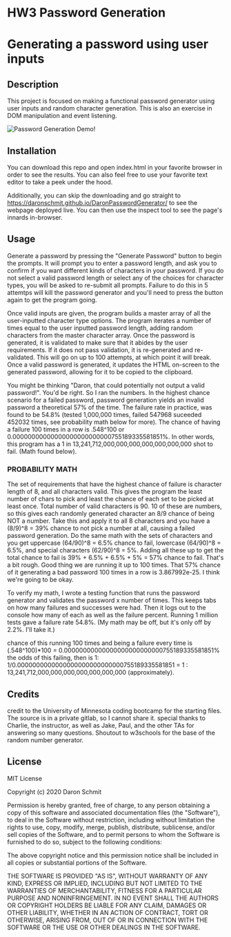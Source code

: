 # HW3 Password Generation

# Generating a password using user inputs

## Description 

This project is focused on making a functional password generator using user inputs and random character generation. This is also an exercise in DOM manipulation and event listening.

![Password Generation Demo!](DaronPasswordGenerator\Assets\03-javascript-homework-demo.png)

## Installation

You can download this repo and open index.html in your favorite browser in order to see the results. You can also feel free to use your favorite text editor to 
take a peek under the hood. 

Additionally, you can skip the downloading and go straight to https://daronschmit.github.io/DaronPasswordGenerator/ to see the webpage deployed live. You can then use the inspect tool to see the page's innards in-browser. 


## Usage 

Generate a password by pressing the "Generate Password" button to begin the prompts. It will prompt  you to enter a password length, and ask you to confirm if you want different kinds of characters in your password. If you do not select a valid password length or select any of the choices for character types, you will be asked to re-submit all prompts. Failure to do this in 5 attemtps will kill the password generator and you'll need to press the button again to get the program going.

Once valid inputs are given, the program builds a master array of all the user-inputted character type options. The program iterates a number of times equal to the user inputted password length, adding random characters from the master character array. Once the password is generated, it is validated to make sure that it abides by the user requirements. If it does not pass validation, it is re-generated and re-validated. This will go on up to 100 attempts, at which point it will break. Once a valid password is generated, it updates the HTML on-screen to the generated password, allowing for it to be copied to the clipboard.

You might be thinking "Daron, that could potentially not output a valid password!". You'd be right. So I ran the numbers. In the highest chance scenario for a failed password, password generation yields an invalid password a theoretical 57% of the time. The failure rate in practice, was found to be 54.8% (tested 1,000,000 times, failed 547968 suceeded 452032 times, see probability math below for more). The chance of having a failure 100 times in a row is .548^100 or 0.00000000000000000000000000755189335581851%. In other words, this program has a 1 in 13,241,712,000,000,000,000,000,000,000 shot to fail. (Math found below).

### PROBABILITY MATH
The set of requirements that have the highest chance of failure is character length of 8, and all characters valid. This gives the program the least number of chars to pick and least the chance of each set to be picked at least once.
Total number of valid characters is 90. 10 of these are numbers, so this gives each randomly generated character an 8/9 chance of being NOT a number.
Take this and apply it to all 8 characters and you have a (8/9)^8 = 39% chance to not pick a number at all, causing a failed password generation.
Do the same math with the sets of characters and you get uppercase (64/90)^8 = 6.5% chance to fail, lowercase (64/90)^8 = 6.5%, and special characters (62/90)^8 = 5%. 
Adding all these up to get the total chance to fail is 39% + 6.5% + 6.5% + 5% = 57% chance to fail.
That's a bit rough. Good thing we are running it up to 100 times. 
That 57% chance of it generating a bad password 100 times in a row is 3.867992e-25.
I think we're going to be okay.

To verify my math, I wrote a testing function that runs the password generator and validates the password x number of times. This keeps tabs on how many failures and successes were had. Then it logs out to the console how many of each as well as the failure percent. Running 1 million tests gave a failure rate 54.8%. (My math may be off, but it's only off by 2.2%. I'll take it.)

chance of this running 100 times and being a failure every time is (.548^100)*100 = 0.00000000000000000000000000755189335581851%
the odds of this failing, then is 1: 1/0.0000000000000000000000000000755189335581851 = 1 : 13,241,712,000,000,000,000,000,000,000 (approximately).


## Credits

credit to the University of Minnesota coding bootcamp for the starting files. The source is in a private gitlab, so I cannot share it. 
special thanks to Charlie, the instructor, as well as Jake, Paul, and the other TAs for answering so many questions. Shoutout to w3schools for the base of the random number generator.



## License

MIT License

Copyright (c) 2020 Daron Schmit

Permission is hereby granted, free of charge, to any person obtaining a copy
of this software and associated documentation files (the "Software"), to deal
in the Software without restriction, including without limitation the rights
to use, copy, modify, merge, publish, distribute, sublicense, and/or sell
copies of the Software, and to permit persons to whom the Software is
furnished to do so, subject to the following conditions:

The above copyright notice and this permission notice shall be included in all
copies or substantial portions of the Software.

THE SOFTWARE IS PROVIDED "AS IS", WITHOUT WARRANTY OF ANY KIND, EXPRESS OR
IMPLIED, INCLUDING BUT NOT LIMITED TO THE WARRANTIES OF MERCHANTABILITY,
FITNESS FOR A PARTICULAR PURPOSE AND NONINFRINGEMENT. IN NO EVENT SHALL THE
AUTHORS OR COPYRIGHT HOLDERS BE LIABLE FOR ANY CLAIM, DAMAGES OR OTHER
LIABILITY, WHETHER IN AN ACTION OF CONTRACT, TORT OR OTHERWISE, ARISING FROM,
OUT OF OR IN CONNECTION WITH THE SOFTWARE OR THE USE OR OTHER DEALINGS IN THE
SOFTWARE.



